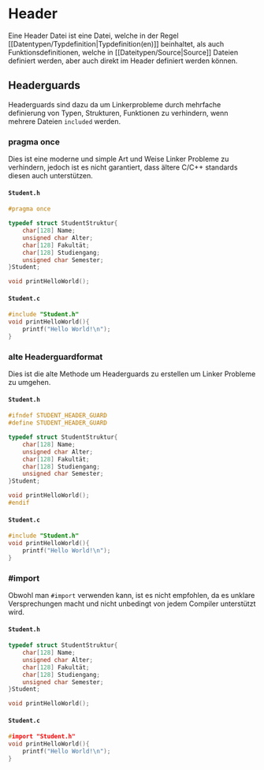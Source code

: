 # Header
Eine Header Datei ist eine Datei, welche in der Regel [[Datentypen/Typdefinition|Typdefinition(en)]] beinhaltet, als auch Funktionsdefinitionen, welche in [[Dateitypen/Source|Source]] Dateien definiert werden, aber auch direkt im Header definiert werden können.
## Headerguards
Headerguards sind dazu da um Linkerprobleme durch mehrfache definierung von Typen, Strukturen, Funktionen zu verhindern, wenn mehrere Dateien ``included`` werden.
### pragma once
Dies ist eine moderne und simple Art und Weise Linker Probleme zu verhindern, jedoch ist es nicht garantiert, dass ältere C/C++ standards diesen auch unterstützen.
#### ``Student.h``
```c
#pragma once

typedef struct StudentStruktur{
	char[128] Name;
	unsigned char Alter;
	char[128] Fakultät;
	char[128] Studiengang;
	unsigned char Semester;
}Student;

void printHelloWorld();
```
#### ``Student.c``
```c
#include "Student.h"
void printHelloWorld(){
	printf("Hello World!\n");
}
```
### alte Headerguardformat
Dies ist die alte Methode um Headerguards zu erstellen um Linker Probleme zu umgehen.
#### ``Student.h``
```c
#ifndef STUDENT_HEADER_GUARD
#define STUDENT_HEADER_GUARD

typedef struct StudentStruktur{
	char[128] Name;
	unsigned char Alter;
	char[128] Fakultät;
	char[128] Studiengang;
	unsigned char Semester;
}Student;

void printHelloWorld();
#endif
```
#### ``Student.c``
```c
#include "Student.h"
void printHelloWorld(){
	printf("Hello World!\n");
}
```
### \#import
Obwohl man ``#import`` verwenden kann, ist es nicht empfohlen, da es unklare Versprechungen macht und nicht unbedingt von jedem Compiler unterstützt wird.
#### ``Student.h``
```c
typedef struct StudentStruktur{
	char[128] Name;
	unsigned char Alter;
	char[128] Fakultät;
	char[128] Studiengang;
	unsigned char Semester;
}Student;

void printHelloWorld();
```
#### ``Student.c``
```c
#import "Student.h"
void printHelloWorld(){
	printf("Hello World!\n");
}
```